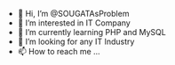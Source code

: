 - 👋 Hi, I’m @SOUGATAsProblem
- 👀 I’m interested in IT Company
- 🌱 I’m currently learning PHP and MySQL
- 💞️ I’m looking for any IT Industry
- 📫 How to reach me ...

<!---
SOUGATAsProblem/SOUGATAsProblem is a ✨ special ✨ repository because its `README.md` (this file) appears on your GitHub profile.
You can click the Preview link to take a look at your changes.
--->
